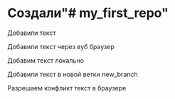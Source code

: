# Создали"# my_first_repo" 

Добавили текст

Добавили текст через вуб браузер

Добавим текст локально 

Добавили текст в новой ветки new_branch

Разрешаем конфликт текст в браузере
